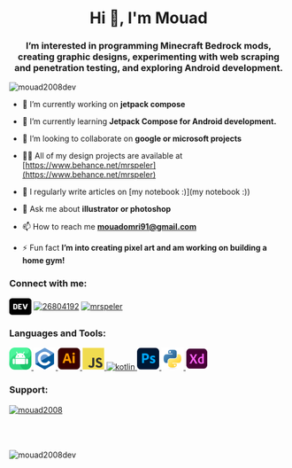 <h1 align="center">Hi 👋, I'm Mouad</h1>
<h3 align="center">I’m interested in programming Minecraft Bedrock mods, creating graphic designs, experimenting with web scraping and penetration testing, and exploring Android development.</h3>

<p align="left"> <img src="https://komarev.com/ghpvc/?username=mouad2008dev&label=Profile%20views&color=0e75b6&style=flat" alt="mouad2008dev" /> </p>

- 🔭 I’m currently working on **jetpack compose**

- 🌱 I’m currently learning **Jetpack Compose for Android development.**

- 👯 I’m looking to collaborate on **google or microsoft projects**

- 👨‍💻 All of my design projects are available at [https://www.behance.net/mrspeler](https://www.behance.net/mrspeler)

- 📝 I regularly write articles on [my notebook :)](my notebook :))

- 💬 Ask me about **illustrator or photoshop**

- 📫 How to reach me **mouadomri91@gmail.com**

- ⚡ Fun fact **I’m into creating pixel art and am working on building a home gym!**

<h3 align="left">Connect with me:</h3>
<p align="left">
  
<a href="https://dev.to/mouad_omri_2008" target="blank"><img align="center" src="https://raw.githubusercontent.com/mouad2008dev/some-assets/5cfce3053039448f87cd54bf4c3d47db1b2cc160/dev-to-svgrepo-com.svg" alt="mouad_omri_2008" height="30" width="40" /></a>
<a href="https://stackoverflow.com/users/26804192" target="blank"><img align="center" src="https://raw.githubusercontent.com/rahuldkjain/github-profile-readme-generator/master/src/images/icons/Social/stack-overflow.svg" alt="26804192" height="30" width="40" /></a>
<a href="https://www.behance.net/mrspeler" target="blank"><img align="center" src="https://raw.githubusercontent.com/rahuldkjain/github-profile-readme-generator/master/src/images/icons/Social/behance.svg" alt="mrspeler" height="30" width="40" /></a>
</p>

<h3 align="left">Languages and Tools:</h3>
<p align="left"> <a href="https://developer.android.com" target="_blank" rel="noreferrer"> <img src="https://raw.githubusercontent.com/mouad2008dev/some-assets/refs/heads/main/android.png" alt="android" width="40" height="40"/> </a> <a href="https://www.cprogramming.com/" target="_blank" rel="noreferrer"> <img src="https://raw.githubusercontent.com/devicons/devicon/master/icons/c/c-original.svg" alt="c" width="40" height="40"/> </a> <a href="https://www.adobe.com/in/products/illustrator.html" target="_blank" rel="noreferrer"> <img src="https://raw.githubusercontent.com/mouad2008dev/some-assets/refs/heads/main/illustrator.png" alt="illustrator" width="40" height="40"/> </a> <a href="https://developer.mozilla.org/en-US/docs/Web/JavaScript" target="_blank" rel="noreferrer"> <img src="https://raw.githubusercontent.com/devicons/devicon/master/icons/javascript/javascript-original.svg" alt="javascript" width="40" height="40"/> </a> <a href="https://kotlinlang.org" target="_blank" rel="noreferrer"> <img src="https://www.vectorlogo.zone/logos/kotlinlang/kotlinlang-icon.svg" alt="kotlin" width="40" height="40"/> </a> <a href="https://www.photoshop.com/en" target="_blank" rel="noreferrer"> <img src="https://raw.githubusercontent.com/mouad2008dev/some-assets/refs/heads/main/photoshop.png" alt="photoshop" width="40" height="40"/> </a> <a href="https://www.python.org" target="_blank" rel="noreferrer"> <img src="https://raw.githubusercontent.com/devicons/devicon/master/icons/python/python-original.svg" alt="python" width="40" height="40"/> </a> <a href="https://www.adobe.com/products/xd.html" target="_blank" rel="noreferrer"> <img src="https://raw.githubusercontent.com/mouad2008dev/some-assets/refs/heads/main/xd.png" alt="xd" width="40" height="40"/> </a> </p>

<h3 align="left">Support:</h3>
<p><a href="https://ko-fi.com/mouad2008"> <img align="center" src="https://cdn.ko-fi.com/cdn/kofi3.png?v=3" height="50" width="200" alt="mouad2008" /></a></p><br><br>

<p><img align="center" src="https://github-readme-stats.vercel.app/api/top-langs?username=mouad2008dev&show_icons=true&locale=en&layout=compact" alt="mouad2008dev" /></p>


